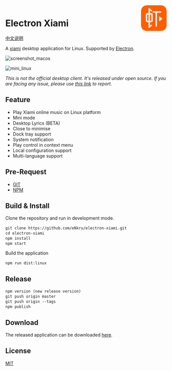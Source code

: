 <img src="assets/icon.png" alt="logo" height="80" align="right" />

# Electron Xiami

[中文说明](README.md)

A [xiami](http://www.xiami.com/) desktop application for Linux.
Supported by [Electron](https://electron.atom.io/).

![screenshot_macos](https://user-images.githubusercontent.com/13460738/34644583-38a2a2b6-f39e-11e7-8831-e21475427ccb.jpg)

![mini_linux](https://user-images.githubusercontent.com/13460738/35129299-db556ea0-fd1f-11e7-877d-4c7d21c9b72f.png)

*This is not the official desktop client. It's released under open source. If you are facing any issue, please use [this link](https://github.com/eNkru/electron-xiami/issues) to report.*

## Feature
* Play Xiami online music on Linux platform
* Mini mode
* Desktop Lyrics (BETA)
* Close to minimise
* Dock tray support
* System notification
* Play control in context menu
* Local configuration support
* Multi-language support

## Pre-Request
* [GIT](https://git-scm.com/)
* [NPM](https://www.npmjs.com/)

## Build & Install
Clone the repository and run in development mode.
```
git clone https://github.com/eNkru/electron-xiami.git
cd electron-xiami
npm install
npm start
```
Build the application 
```
npm run dist:linux
```

## Release
```
npm version (new release version)
git push origin master
git push origin --tags
npm publish
```

## Download
The released application can be downloaded [here](https://github.com/eNkru/electron-xiami/releases).

## License
[MIT](https://github.com/eNkru/electron-xiami/blob/master/LICENSE)
